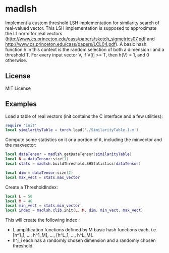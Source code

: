 madlsh
======

Implement a custom threshold LSH implementation for similarity search of real-valued vector. 
This LSH implementation is supposed to approximate the L1 norm for real vectors 
(http://www.cs.princeton.edu/cass/papers/sketch_sigmetrics07.pdf and  http://www.cs.princeton.edu/cass/papers/LCL04.pdf).
A basic hash function h in this context is the random selection of both a dimension i and a threshold T. 
For every input vector V, if V[i] >= T, then h(V) = 1, and 0 otherwise.

License
-------

MIT License

Examples
--------

Load a table of real vectors (init contains the C interface and a few utilities): 
```lua
require 'init'
local similarityTable = torch.load('./SimilarityTable.1.m')
```
Compute some statistics on it or a portion of it, including the minvector and the maxvector:

```lua
local dataTensor = madlsh.getDataTensor(similarityTable)
local N = dataTensor:size(1)
local stats = madlsh.buildThresholdLSHStatistics(dataTensor)

local dim = dataTensor:size(2)
local max_vect = stats.max_vector
```
Create a ThresholdIndex: 

```lua
local L = 50
local M = 40
local min_vect = stats.min_vector
local index = madlsh.clib.init(L, M, dim, min_vect, max_vect)
```
This will create the following index : 
* L amplification functions defined by M basic hash functions each, i.e. [h^1_1, ..., h^1_M], ..., [h^L_1, ..., h^L_M].
* h^j_i each has a randomly chosen dimension and a randomly chosen threshold.
 
